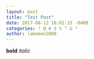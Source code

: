 ```yaml
---
layout: post
title: "Test Post"
date: 2017-08-12 16:01:15 -0400
categories: ! @ # $ % ^ & *
author: lameman2000
---
```

**bold** *italic*
